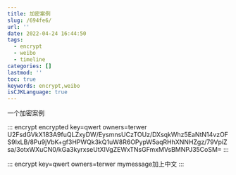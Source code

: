 ```yaml
---
title: 加密案例
slug: /694fe6/
url: ''
date: 2022-04-24 16:44:50
tags:
  - encrypt
  - weibo
  - timeline
categories: []
lastmod: ''
toc: true
keywords: encrypt,weibo
isCJKLanguage: true
---
```

一个加密案例

::: encrypt encrypted key=qwert owners=terwer
U2FsdGVkX183A9fuQLZxyDW/EysmnsUCzTOUz/DXsqkWhz5EaNtN14vzOFS9IxLB/8Pu9jVbK+gf3HPWQk3kQ1uW8R6OPypW5aqRHhXNNHZgz/79VpiZsa/3otxWXuCN0/kGa3kyrxseUtXlVgZEWxTNsGFmxMVsBMNPJ35CoSM=
:::

::: encrypt key=qwert owners=terwer
mymessage加上中文
:::